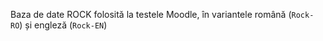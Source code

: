 Baza de date ROCK folosită la testele Moodle, în variantele română (`Rock-RO`) și engleză (`Rock-EN`)
